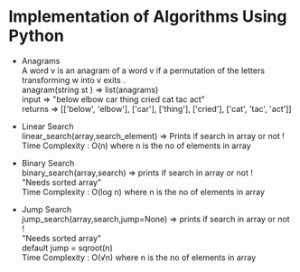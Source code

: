 # Implementation of Algorithms Using Python 

- Anagrams <br />
  A word v is an anagram of a word v if a permutation of the letters transforming w into v exits .<br />
  anagram(string st ) => list(anagrams) <br />
  input => "below elbow car thing cried cat tac act" <br />
  returns => [['below', 'elbow'], ['car'], ['thing'], ['cried'], ['cat', 'tac', 'act']] <br />

- Linear Search <br />
  linear_search(array,search_element) => Prints if search in array or not ! <br />
  Time Complexity : O(n) where n is the no of elements in array  <br />

- Binary Search <br />
  binary_search(array,search) => prints if search in array or not ! <br />
  "Needs sorted array" <br />
  Time Complexity : O(log n) where n is the no of elements in array <br />

- Jump Search <br />
  jump_search(array,search,jump=None) => prints if search in array or not ! <br />
  "Needs sorted array" <br />
  default jump = sqroot(n) <br />
  Time Complexity : O(√n) where n is the no of elements in array <br />